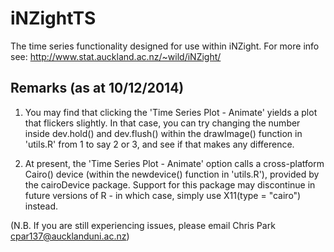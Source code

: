 iNZightTS
=========

The time series functionality designed for use within iNZight. 
For more info see: http://www.stat.auckland.ac.nz/~wild/iNZight/

Remarks (as at 10/12/2014)
---------------------------

1. You may find that clicking the 'Time Series Plot - Animate' yields a plot that flickers slightly. In that case, you 
   can try changing the number inside dev.hold() and dev.flush() within the drawImage() function in 'utils.R' from 1 to 
   say 2 or 3, and see if that makes any difference.
   
2. At present, the 'Time Series Plot - Animate' option calls a cross-platform Cairo() device (within the newdevice() function
   in 'utils.R'), provided by the cairoDevice package. Support for this package may discontinue in future versions of R -
   in which case, simply use X11(type = "cairo") instead.
   
(N.B. If you are still experiencing issues, please email Chris Park <cpar137@aucklanduni.ac.nz>)
